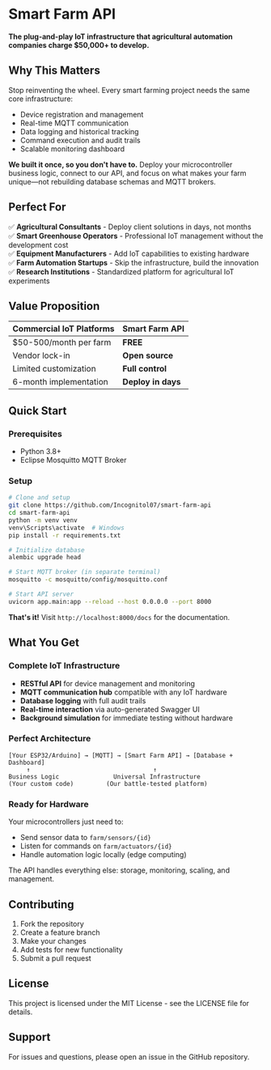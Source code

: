 # Smart Farm API

**The plug-and-play IoT infrastructure that agricultural automation companies charge $50,000+ to develop.**

## Why This Matters

Stop reinventing the wheel. Every smart farming project needs the same core infrastructure:

- Device registration and management
- Real-time MQTT communication  
- Data logging and historical tracking
- Command execution and audit trails
- Scalable monitoring dashboard

**We built it once, so you don't have to.** Deploy your microcontroller business logic, connect to our API, and focus on what makes your farm unique—not rebuilding database schemas and MQTT brokers.

## Perfect For

✅ **Agricultural Consultants** - Deploy client solutions in days, not months  
✅ **Smart Greenhouse Operators** - Professional IoT management without the development cost  
✅ **Equipment Manufacturers** - Add IoT capabilities to existing hardware  
✅ **Farm Automation Startups** - Skip the infrastructure, build the innovation  
✅ **Research Institutions** - Standardized platform for agricultural IoT experiments  

## Value Proposition

| Commercial IoT Platforms | Smart Farm API |
|-------------------------|----------------|
| $50-500/month per farm | **FREE** |
| Vendor lock-in | **Open source** |
| Limited customization | **Full control** |
| 6-month implementation | **Deploy in days** |

## Quick Start

### Prerequisites

- Python 3.8+
- Eclipse Mosquitto MQTT Broker

### Setup

```bash
# Clone and setup
git clone https://github.com/Incognitol07/smart-farm-api
cd smart-farm-api
python -m venv venv
venv\Scripts\activate  # Windows
pip install -r requirements.txt

# Initialize database
alembic upgrade head

# Start MQTT broker (in separate terminal)
mosquitto -c mosquitto/config/mosquitto.conf

# Start API server
uvicorn app.main:app --reload --host 0.0.0.0 --port 8000
```

**That's it!** Visit `http://localhost:8000/docs` for the documentation.

## What You Get

### Complete IoT Infrastructure

- **RESTful API** for device management and monitoring
- **MQTT communication hub** compatible with any IoT hardware  
- **Database logging** with full audit trails
- **Real-time interaction** via auto-generated Swagger UI
- **Background simulation** for immediate testing without hardware

### Perfect Architecture

```text
[Your ESP32/Arduino] → [MQTT] → [Smart Farm API] → [Database + Dashboard]
     ↑                                  ↑
Business Logic               Universal Infrastructure
(Your custom code)         (Our battle-tested platform)
```

### Ready for Hardware

Your microcontrollers just need to:

- Send sensor data to `farm/sensors/{id}`
- Listen for commands on `farm/actuators/{id}`
- Handle automation logic locally (edge computing)

The API handles everything else: storage, monitoring, scaling, and management.

## Contributing

1. Fork the repository
2. Create a feature branch
3. Make your changes
4. Add tests for new functionality
5. Submit a pull request

## License

This project is licensed under the MIT License - see the LICENSE file for details.

## Support

For issues and questions, please open an issue in the GitHub repository.
